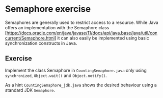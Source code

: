 Semaphore exercise
==================

Semaphores are generally used to restrict access to a resource. While Java offers an implementation with the Semaphore class [<https://docs.oracle.com/en/java/javase/11/docs/api/java.base/java/util/concurrent/Semaphore.html>] it can also easily be implemented using basic synchronization constructs in Java.

## Exercise
Implement the class Semaphore in `CountingSemaphore.java` only using `synchronized`, `Object.wait()` and `Object.notify()`.

As a hint `CountingSemaphore_jdk.java` shows the desired behaviour using a standard JDK `Semaphore`.
